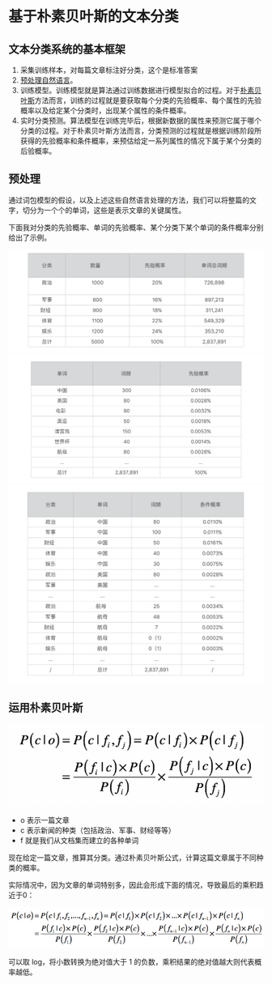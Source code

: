 # 基于朴素贝叶斯的文本分类

## 文本分类系统的基本框架

1. 采集训练样本，对每篇文章标注好分类，这个是标准答案
2. [预处理自然语言](statistics/nlp-preprocessing)。
3. 训练模型。训练模型就是算法通过训练数据进行模型拟合的过程。对于[朴素贝叶斯](statistics/naive-bayes)方法而言，训练的过程就是要获取每个分类的先验概率、每个属性的先验概率以及给定某个分类时，出现某个属性的条件概率。
4. 实时分类预测。算法模型在训练完毕后，根据新数据的属性来预测它属于哪个分类的过程。对于朴素贝叶斯方法而言，分类预测的过程就是根据训练阶段所获得的先验概率和条件概率，来预估给定一系列属性的情况下属于某个分类的后验概率。

## 预处理

通过词包模型的假设，以及上述这些自然语言处理的方法，我们可以将整篇的文字，切分为一个个的单词，这些是表示文章的关键属性。

下面我对分类的先验概率、单词的先验概率、某个分类下某个单词的条件概率分别给出了示例。

![](text-classification/预处理-1.webp)
![](text-classification/预处理-2.webp)
![](text-classification/预处理-3.webp)

## 运用朴素贝叶斯

![](naive-bayes/公式-3.webp)

* o 表示一篇文章
* c 表示新闻的种类（包括政治、军事、财经等等）
* f 就是我们从文档集而建立的各种单词

现在给定一篇文章，推算其分类。通过朴素贝叶斯公式，计算这篇文章属于不同种类的概率。

实际情况中，因为文章的单词特别多，因此会形成下面的情况，导致最后的乘积趋近于0：

![](text-classification/公式-1.webp)

可以取 log，将小数转换为绝对值大于 1 的负数，乘积结果的绝对值越大则代表概率越低。